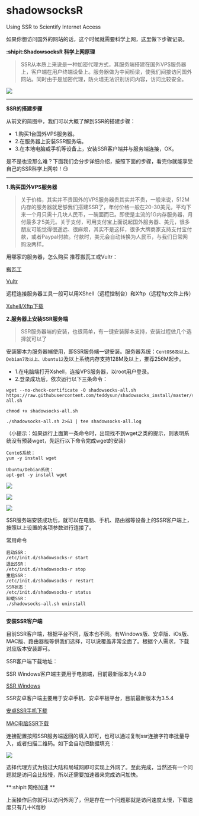 # shadowsocksR
Using SSR to Scientify Internet Access

如果你想访问国外的网站的话，这个时候就需要科学上网，这里做下步骤记录。

**:shipit:ShadowsocksR 科学上网原理**

>SSR从本质上来说是一种加密代理方式，其服务端搭建在国外VPS服务器上，客户端在用户终端设备上。服务器做为中间桥梁，使我们间接访问国外网站。同时由于是加密代理，防火墙无法识别访问内容，访问比较安全。

![](https://github.com/Lumnca/shadowsocksR/blob/master/img/2018-07-24_161526.png)

***

**SSR的搭建步骤**

从前文的简图中，我们可以大概了解到SSR的搭建步骤：

* 1.购买1台国外VPS服务器。
* 2.在服务器上安装SSR服务端。
* 3.在本地电脑或手机等设备上，安装SSR客户端并与服务端连接，OK。

是不是也没那么难？下面我们会分步详细介绍，按照下面的步骤，看完你就能享受自己的SSR科学上网啦！:smirk:	

***

**1.购买国外VPS服务器**

>关于价格，其实并不贵国外的VPS服务器贵其实并不贵，一般来说，512M内存的服务器就足够我们搭建SSR了，年付价格一般在20-30美元，平均下来一个月只需十几块人民币，一碗面而已。即使是主流的1G内存服务器，月付最多才5美元。关于支付，可用支付宝上面说起国外服务器、美元，很多朋友可能觉得很遥远、很麻烦，其实不是这样，很多大牌商家支持支付宝付款，或者Paypal付款。付款时，美元会自动转换为人民币，与我们日常网购没两样。


用哪家的服务器，怎么购买
推荐搬瓦工或Vultr：

[搬瓦工](https://bwh88.net/cart.php?gid=1)

[Vultr](https://my.vultr.com)

远程连接服务器工具一般可以用XShell（远程控制台）和Xftp（远程ftp文件上传）

[Xshell/Xftp下载](https://xshell.en.softonic.com/)

**2.服务器上安装SSR服务端**

>SSR服务器端的安装，也很简单，有一键安装脚本支持，安装过程做几个选择就可以了

安装脚本为服务器端使用，即SSR服务端一键安装。服务器系统：`CentOS6及以上、Debian7及以上、Ubuntu12`及以上系统内存支持128M及以上，推荐256M起步。

* 1.在电脑端打开Xshell，连接VPS服务器，以root用户登录。
* 2.登录成功后，依次运行以下三条命令：

```shell
wget --no-check-certificate -O shadowsocks-all.sh https://raw.githubusercontent.com/teddysun/shadowsocks_install/master/shadowsocks-all.sh
```

```shell
chmod +x shadowsocks-all.sh
```

```shell
./shadowsocks-all.sh 2>&1 | tee shadowsocks-all.log
```
（小提示：如果运行上面第一条命令时，出现找不到wget之类的提示，则表明系统没有预装wget，先运行以下命令完成wget的安装）

```
CentoS系统：
yum -y install wget 

Ubuntu/Debian系统：
apt-get -y install wget
```

![](https://github.com/Lumnca/shadowsocksR/blob/master/img/HFT2FEJMSC67YHXN%7BJM%5B%5BUQ.png)

![](https://github.com/Lumnca/shadowsocksR/blob/master/img/KTR%60JCQZL%7B8S%60U1YTB9WAWO.png)

![](https://github.com/Lumnca/shadowsocksR/blob/master/img/_YR%25QX%7DJ0~~%7BSB1Y%24V%5B%5D9~T.png)



SSR服务端安装成功后，就可以在电脑、手机、路由器等设备上的SSR客户端上，按照以上设置的各项参数进行连接了。

常用命令

```
启动SSR：
/etc/init.d/shadowsocks-r start
退出SSR：
/etc/init.d/shadowsocks-r stop
重启SSR：
/etc/init.d/shadowsocks-r restart
SSR状态：
/etc/init.d/shadowsocks-r status
卸载SSR：
./shadowsocks-all.sh uninstall
```

***

**安装SSR客户端**

目前SSR客户端，根据平台不同，版本也不同。有Windows版、安卓版、iOs版、MAC版、路由器版等供我们选择，可以说覆盖非常全面了。根据个人需求，下载对应版本安装即可。

SSR客户端下载地址：

SSR Windows客户端主要用于电脑端，目前最新版本为4.9.0

[SSR Windows](https://github.com/shadowsocksrr/shadowsocksr-csharp/releases/download/4.9.0/ShadowsocksR-win-4.9.0.zip)

SSR安卓客户端主要用于安卓手机、安卓平板平台，目前最新版本为3.5.4

[安卓SSR手机下载](https://github.com/shadowsocksrr/shadowsocksr-android/releases/download/3.5.4/shadowsocksr-android-3.5.4.apk)

[MAC电脑SSR下载](https://github.com/qinyuhang/ShadowsocksX-NG-R/releases/download/1.4.3-R8-build3/ShadowsocksX-NG-R8.dmg)

连接配置按照SSR服务端返回的填入即可，也可以通过复制ssr连接字符串批量导入，或者扫描二维码。如下会自动把数据填充：

![](https://github.com/Lumnca/shadowsocksR/blob/master/img/a44.png)

选择代理方式为绕过大陆和局域网即可实现上外网了。至此完成，当然还有一个问题就是访问会比较慢，所以还需要加速器来完成访问加快。


**:shipit:网络加速 **


上面操作后你就可以访问外网了，但是存在一个问题那就是访问速度太慢，下载速度只有几十K每秒

